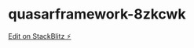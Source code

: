 # quasarframework-8zkcwk

[Edit on StackBlitz ⚡️](https://stackblitz.com/edit/quasarframework-8zkcwk)